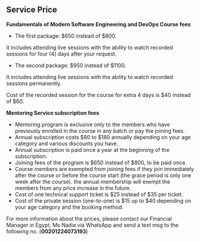 ## Service Price

**Fundamentals of Modern Software Engineering and DevOps Course fees**

 - The first package: $650 instead of $800.

 It includes attending live sessions with the ability to watch recorded sessions for four (4) days after your request.

 - The second package: $950 instead of $1100.

It includes attending live sessions with the ability to watch recorded sessions permanently.

Cost of the recorded session for the course for extra 4 days is $40 instead of $60.

**Mentoring Service subscription fees**

- Mentoring program is exclusive only to the members who have previously enrolled in the course in any batch or pay the joining fees.
- Annual subscription costs $80 to $180 annually depending on your age category and various discounts you have.
- Annual subscription is paid once a year at the beginning of the subscription.
- Joining fees of the program is $650 instead of $800, to be paid once.
- Course members are exempted from joining fees if they join immediately after the course or before the course start (the grace period is only one week after the course).
the annual membership will exempt the members from any price increase in the future.
- Cost of one technical support ticket is $25 instead of $35 per ticket.
- Cost of the private session (one-to-one) is $15 up to $40 depending on your age category and the booking method.

For more information about the prices, please contact our Financial Manager in Egypt, Ms Nadia via WhatsApp and send a text msg to the following no. (**00201224073193**)
